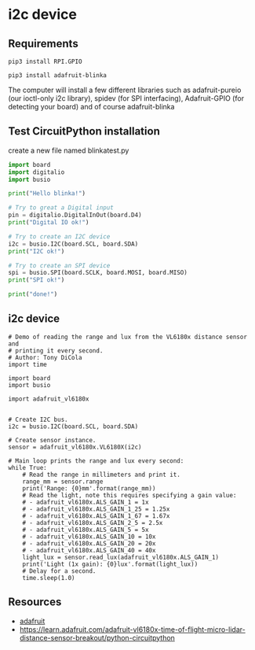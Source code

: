 # i2c device

## Requirements

```shell
pip3 install RPI.GPIO
```

```shell
pip3 install adafruit-blinka
```
The computer will install a few different libraries such as adafruit-pureio (our ioctl-only i2c library), spidev (for SPI interfacing), Adafruit-GPIO (for detecting your board) and of course adafruit-blinka


## Test CircuitPython installation
create a new file named blinkatest.py

```python
import board
import digitalio
import busio

print("Hello blinka!")

# Try to great a Digital input
pin = digitalio.DigitalInOut(board.D4)
print("Digital IO ok!")

# Try to create an I2C device
i2c = busio.I2C(board.SCL, board.SDA)
print("I2C ok!")

# Try to create an SPI device
spi = busio.SPI(board.SCLK, board.MOSI, board.MISO)
print("SPI ok!")

print("done!")
```



## i2c device 

```python3
# Demo of reading the range and lux from the VL6180x distance sensor and
# printing it every second.
# Author: Tony DiCola
import time
 
import board
import busio
 
import adafruit_vl6180x
 
 
# Create I2C bus.
i2c = busio.I2C(board.SCL, board.SDA)
 
# Create sensor instance.
sensor = adafruit_vl6180x.VL6180X(i2c)
 
# Main loop prints the range and lux every second:
while True:
    # Read the range in millimeters and print it.
    range_mm = sensor.range
    print('Range: {0}mm'.format(range_mm))
    # Read the light, note this requires specifying a gain value:
    # - adafruit_vl6180x.ALS_GAIN_1 = 1x
    # - adafruit_vl6180x.ALS_GAIN_1_25 = 1.25x
    # - adafruit_vl6180x.ALS_GAIN_1_67 = 1.67x
    # - adafruit_vl6180x.ALS_GAIN_2_5 = 2.5x
    # - adafruit_vl6180x.ALS_GAIN_5 = 5x
    # - adafruit_vl6180x.ALS_GAIN_10 = 10x
    # - adafruit_vl6180x.ALS_GAIN_20 = 20x
    # - adafruit_vl6180x.ALS_GAIN_40 = 40x
    light_lux = sensor.read_lux(adafruit_vl6180x.ALS_GAIN_1)
    print('Light (1x gain): {0}lux'.format(light_lux))
    # Delay for a second.
    time.sleep(1.0)
```
## Resources
* [adafruit](https://learn.adafruit.com/circuitpython-on-raspberrypi-linux/installing-circuitpython-on-raspberry-pi)
* https://learn.adafruit.com/adafruit-vl6180x-time-of-flight-micro-lidar-distance-sensor-breakout/python-circuitpython
